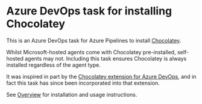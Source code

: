 # Azure DevOps task for installing Chocolatey

This is an Azure DevOps task for Azure Pipelines to install [Chocolatey](https://chocolatey.org).

Whilst Microsoft-hosted agents come with Chocolatey pre-installed, self-hosted agents may not. Including this task ensures Chocolatey
is always installed regardless of the agent type.

It was inspired in part by the [Chocolatey extension for Azure DevOps](https://github.com/chocolatey-community/chocolatey-azuredevops),
and in fact this task has since been incorporated into that extension.

See [Overview](overview.md) for installation and usage instructions.
